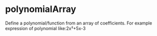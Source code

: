 # polynomialArray
Define a polynomial/function from an array of coefficients.
For example expression of polynomial like:2x²+5x-3 


